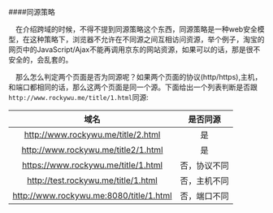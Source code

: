 ####同源策略

&emsp;在介绍跨域的时候，不得不提到同源策略这个东西，同源策略是一种web安全模型，在这种策略下，浏览器不允许在不同源之间互相访问资源，举个例子，淘宝的网页中的JavaScript/Ajax不能再调用京东的网站资源，如果可以的话，那是很不安全的，会乱套的。

&emsp;那么怎么判定两个页面是否为同源呢？如果两个页面的协议(http/https),主机，和端口都相同的话，那么这两个页面是同一个源。下面给出一个列表判断是否跟`http://www.rockywu.me/title/1.html`同源:

|    域名					        	|      是否同源      |
|:----------------------------------: | :-----------:|
|http://www.rockywu.me/title/2.html| 是 |
|http://www.rockywu.me/title2/1.html| 是 |
|https://www.rockywu.me/title/1.html |否，协议不同 |
|http://test.rockywu.me/title/1.html | 否，主机不同 |
|http://www.rockywu.me:8080/title/1.html |否，端口不同|
